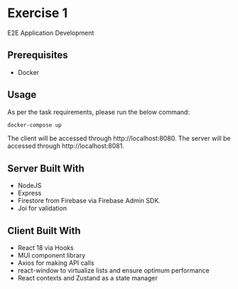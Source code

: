 # Exercise 1

E2E Application Development

## Prerequisites

- Docker

## Usage

As per the task requirements, please run the below command:

```sh
docker-compose up
```

The client will be accessed through http://localhost:8080.
The server will be accessed through http://localhost:8081.

## Server Built With

- NodeJS
- Express
- Firestore from Firebase via Firebase Admin SDK.
- Joi for validation

## Client Built With

- React 18 via Hooks
- MUI component library
- Axios for making API calls
- react-window to virtualize lists and ensure optimum performance
- React contexts and Zustand as a state manager